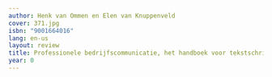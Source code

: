 ```yaml
---
author: Henk van Ommen en Elen van Knuppenveld
cover: 371.jpg
isbn: "9001664016"
lang: en-us
layout: review
title: Professionele bedrijfscommunicatie, het handboek voor tekstschrijvers
year: 0
---
```


